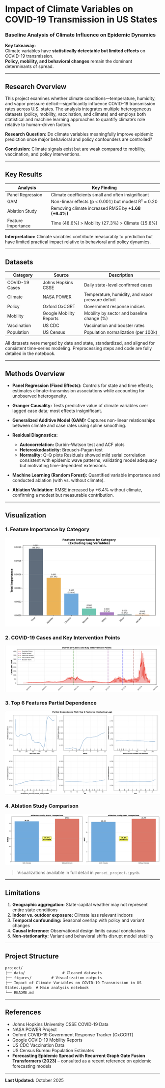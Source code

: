 
# Impact of Climate Variables on COVID-19 Transmission in US States  
### Baseline Analysis of Climate Influence on Epidemic Dynamics

**Key takeaway:**  
Climate variables have **statistically detectable but limited effects** on COVID-19 transmission.  
**Policy, mobility, and behavioral changes** remain the dominant determinants of spread.

---

## Research Overview

This project examines whether climate conditions—temperature, humidity, and vapor pressure deficit—significantly influence COVID-19 transmission rates across U.S. states.
The analysis integrates multiple heterogeneous datasets (policy, mobility, vaccination, and climate) and employs both statistical and machine learning approaches to quantify climate’s role relative to human-driven factors.

**Research Question:**
Do climate variables meaningfully improve epidemic prediction once major behavioral and policy confounders are controlled?

**Conclusion:**
Climate signals exist but are weak compared to mobility, vaccination, and policy interventions.

---

## Key Results

| Analysis           | Key Finding                                          |
| ------------------ | ---------------------------------------------------- |
| Panel Regression   | Climate coefficients small and often insignificant   |
| GAM                | Non-linear effects (p < 0.001) but modest R² ≈ 0.20  |
| Ablation Study     | Removing climate increased RMSE by **+1.68 (+6.4%)** |
| Feature Importance | Time (48.6%) > Mobility (27.3%) > Climate (15.8%)    |

**Interpretation:**
Climate variables contribute measurably to prediction but have limited practical impact relative to behavioral and policy dynamics.

---

## Datasets

| Category       | Source                  | Description                                       |
| -------------- | ----------------------- | ------------------------------------------------- |
| COVID-19 Cases | Johns Hopkins CSSE      | Daily state-level confirmed cases                 |
| Climate        | NASA POWER              | Temperature, humidity, and vapor pressure deficit |
| Policy         | Oxford OxCGRT           | Government response indices                       |
| Mobility       | Google Mobility Reports | Mobility by sector and baseline change (%)        |
| Vaccination    | US CDC                  | Vaccination and booster rates                     |
| Population     | US Census               | Population normalization (per 100k)               |

All datasets were merged by date and state, standardized, and aligned for consistent time-series modeling.
Preprocessing steps and code are fully detailed in the notebook.

---

## Methods Overview

* **Panel Regression (Fixed Effects):**
  Controls for state and time effects; estimates climate–transmission associations while accounting for unobserved heterogeneity.
* **Granger Causality:**
  Tests predictive value of climate variables over lagged case data; most effects insignificant.
* **Generalized Additive Model (GAM):**
  Captures non-linear relationships between climate and case rates using spline smoothing.
* **Residual Diagnostics:**

  * **Autocorrelation:** Durbin–Watson test and ACF plots
  * **Heteroskedasticity:** Breusch–Pagan test
  * **Normality:** Q–Q plots
    Residuals showed mild serial correlation consistent with epidemic wave patterns, validating model adequacy but motivating time-dependent extensions.
* **Machine Learning (Random Forest):**
  Quantified variable importance and conducted ablation (with vs. without climate).
* **Ablation Validation:**
  RMSE increased by +6.4% without climate, confirming a modest but measurable contribution.

---

## Visualization

### 1. Feature Importance by Category
![Feature Importance by Category](figures/Feature%20Importance%20by%20Category.png)

### 2. COVID-19 Cases and Key Intervention Points
![COVID-19 Cases and Key Intervention Points](figures/COVID-19%20Cases%20and%20Key%20Intervention%20Points.png)

### 3. Top 6 Features Partial Dependence
![Top 6 Features PDP](figures/Top%206%20Features%20PDP.png)

### 4. Ablation Study Comparison
![Ablation Study Comparison](figures/Ablation%20Study%20Comparison.png)


> Visualizations available in full detail in `yonsei_project.ipynb`.



---

## Limitations

1. **Geographic aggregation:** State-capital weather may not represent entire state conditions
2. **Indoor vs. outdoor exposure:** Climate less relevant indoors
3. **Temporal confounding:** Seasonal overlap with policy and variant changes
4. **Causal inference:** Observational design limits causal conclusions
5. **Non-stationarity:** Variant and behavioral shifts disrupt model stability

---

## Project Structure

```
project/
├── data/                 # Cleaned datasets
├── figures/         # Visualization outputs
├── Impact of Climate Variables on COVID-19 Transmission in US States.ipynb  # Main analysis notebook
└── README.md
```

---

## References

* Johns Hopkins University CSSE COVID-19 Data
* NASA POWER Project
* Oxford COVID-19 Government Response Tracker (OxCGRT)
* Google COVID-19 Mobility Reports
* US CDC Vaccination Data
* US Census Bureau Population Estimates
* **Forecasting Epidemic Spread with Recurrent Graph Gate Fusion Transformers (2023)** – consulted as a recent reference on epidemic forecasting models

---

**Last Updated:** October 2025

